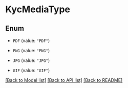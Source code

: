 # KycMediaType

## Enum


* `PDF` (value: `"PDF"`)

* `PNG` (value: `"PNG"`)

* `JPG` (value: `"JPG"`)

* `GIF` (value: `"GIF"`)


[[Back to Model list]](../README.md#documentation-for-models) [[Back to API list]](../README.md#documentation-for-api-endpoints) [[Back to README]](../README.md)


